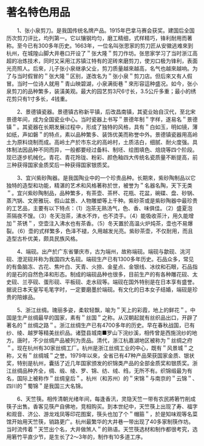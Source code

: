 # 著名特色用品  

&emsp;&emsp;1、张小泉剪刀。是我国传统名牌产品。1915年巴拿马赛会获奖。建国后全国历次剪刀评比，均列第一。它以镶钢均匀，磨工精细，式样精巧，锋利耐用而著称。至今已有300多年历史。1663年，一位名叫张思家的剪刀匠从安徽逃难來到杭州，在城隍山脚大井巷口开设了＂张大隆＂剪刀作坊。张思家学习了当时浙江高超的冶炼技术，同时又采用江苏镇江特有的泥砖來磨剪刀，使刃口极为锋利，表面光亮照人。后來，儿子张小泉继承父业，剪刀质量越來越高，名气也越來越响。为了与当时假冒的＂张大隆＂区别，遂改名为＂张小泉＂剪刀店。但后來又有人假冒。当时一位诗人就用＂青山映碧湖，小泉满街巷＂來形容這种盛况。如今，张小泉剪刀的品种繁多，装潢美观。最大的园艺剪3尺6寸长，3.5公斤多重；最小的绣花剪只有1寸多长，4钱重。  

&emsp;&emsp;2、景德镇瓷器。景德镇古称新平镇，后改昌南镇，其瓷业始自汉代，至北宋景德年间，成为全国瓷业中心。当时瓷器上书写＂景德年制＂字样，遂易名＂景德镇＂。其瓷器在长期发展过程中，形成了独特的风格，具有＂白如玉，明如镜，薄如纸，声如磐＂的特点，素以品种繁多、装饰优美而称誉中外。景德镇瓷器用高岭土为原料烧制而成。高岭土产於市东北的高岭村，土质洁白，细腻、耐火度强。具体制法因品种不同而异，一般都要经过备料、制坯、绘图填色、焙烧等四个阶段。现已逐步机械化。青花、青花玲珑、粉彩、颜色釉四大传统名瓷质量不断提高，前三种获得国家金质奖后一种获得国家银质奖。  

&emsp;&emsp;3、宜兴紫砂陶器。是我国陶业中的一个珍贵品种。长期來，紫砂陶制品以它独特的造型和功能，精湛的艺术和风格著称於世，被誉为＂名器名陶，天下无类＂。宜兴紫砂陶制品，品种繁多，有茶壶、茶杯、花瓶、花盆，碗碟、盘、砂锅、蒸汽锅、文房雅玩、假山盆景、人物雕塑等上千种。紫砂茶或是紫砂陶器中最珍贵的工艺品，主要有以下特点：（1）泡茶无熟汤气，色、香、味俱佳。（2）盛夏泡茶隔夜不馊。（3）冬天泡茶，沸水不炸，也不烫手。（4）能吸收茶汁，用久能增加＂茶锈＂，空壶注入沸水也有茶香。（5）冬天置於高温火炉炖茶，壶也不易爆裂。（6）壶的式样繁多，色泽不褪，久用越发光亮。紫砂茶壶，不仅耐用，而且造型古朴优美，颇具民族风格。  

&emsp;&emsp;4、端砚。出产於广东省肇庆市，古为端州，故称端砚。端砚与歙砚、洮河砚、澄泥砚并称为我国四大名砚。端砚生产已有1300多年历史。石品众多，常见的有鱼脑冻、古花、焦叶白、天青、火捺、金星点、金银线、冰纹和石眼，石品指的是石的自然色泽和形态。制成的端砚品种也很多，目前生产的有各种雕花砚、太史砚、兰亭砚、蛋形砚、平板砚、走水砚等。端砚在国外特别是在日本享有盛誉。据说日本天皇写毛笔字时，一定要磨墨於端砚。有文化的日本女子结婚，端砚是珍贵的陪嫁品。  

&emsp;&emsp;5、浙江丝绸。瑰丽多姿，柔软轻飘，喻为＂天上的彩霞，地上的鲜花＂。中国是生产丝绸最早的国家，素有＂丝国＂之称。从汉朝起就有丝织品出口，开辟了著名的＂丝绸之路＂。浙江丝绸生产已有4700多年的历史。早在春秋战国，已有纱、绫、越罗等精美丝织品。诸暨县城南■罗山下浣纱溪，相传曾是西施浣纱的地方。唐时，不少丝绸产品被列为贡品。清代，浙江杭嘉湖地区被称为＂丝绸之府＂。现在杭州有30家丝绸工厂。杭州是浙江丝绸工业的中心，既有＂风景城＂之称，又有＂丝绸城＂之誉。1979年以來，全省已有47种产品荣获国家金质、银状奖，特别是杭州，囊括了近几年国家颁发的织锦类产品的全部金质奖和银质奖。浙江丝绸品种齐全，绸、缎、绫、罗、锦、纺、绒、绉，无所不有。织锦缎最为有名，国际上被称作＂丝绸皇后＂。杭州（和苏州）的＂宋锦＂与南京的＂云锦＂、四川的＂蜀锦＂是我国三大名锦。  

&emsp;&emsp;6、天竺筷。相传清朝光绪年间，每逢香汛，灵隐天竺一带有农民將箬竹削成筷子出售。香客见筷产自佛地，竞相购买。到本世纪中，天竺筷上出现了寿、福字和观音、济公、游龙戏凤等印花图案，筷头也加了个＂帽箍＂，於是知味观等名菜馆开始用天竺筷，销路更广。杭州最繁华的大井巷一带出现了40多家制筷作坊。当时流传着＂天竺出个名，大井做煞人＂的熟语。天竺筷选材和制作都很考究，选用箬竹平直少节，是生长了2～3年的，制作有10多道工序。  